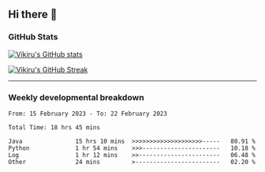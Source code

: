 ## Hi there 👋

### GitHub Stats

[![Vikiru's GitHub stats](https://github-readme-stats.vercel.app/api?username=vikiru&theme=nightowl&include_all_commits=true&count_private=true&hide=stars,contribs&show_icons=true)](https://github.com/anuraghazra/github-readme-stats)

[![Vikiru's GitHub Streak](https://streak-stats.demolab.com/?user=vikiru&theme=nightowl&hide_border=true&date_format=M%20j%5B%2C%20Y%5D)](https://github.com/DenverCoder1/github-readme-streak-stats)

---

### Weekly developmental breakdown

<!--START_SECTION:waka-->

```text
From: 15 February 2023 - To: 22 February 2023

Total Time: 18 hrs 45 mins

Java               15 hrs 10 mins  >>>>>>>>>>>>>>>>>>>>-----   80.91 %
Python             1 hr 54 mins    >>>----------------------   10.18 %
Log                1 hr 12 mins    >>-----------------------   06.48 %
Other              24 mins         >------------------------   02.20 %
```

<!--END_SECTION:waka-->
